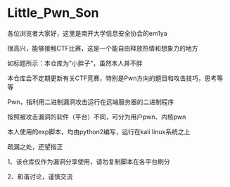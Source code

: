 # Little_Pwn_Son
各位浏览者大家好，这里是南开大学信息安全协会的em1ya

很高兴，能够接触CTF比赛，这是一个能自由释放热情和想象力的地方

如标题所示：本仓库为"小胖子"，虽然本人并不胖

本仓库会不定期更新有关CTF竞赛，特别是Pwn方向的题目和攻击技巧，思考等等

Pwn，指利用二进制漏洞攻击运行在远端服务器的二进制程序

按照被攻击漏洞的软件（平台）不同，可分为用户pwn、内核pwn

本人使用的exp脚本，均由python2编写，运行在kali linux系统之上

疏漏之处，还望指正

1、该仓库仅作为漏洞分享使用，请勿复制脚本在各平台刷分

2、和谐讨论，谨慎交流
